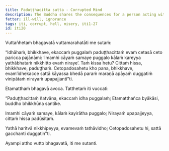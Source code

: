 ```yaml
---
title: Paduṭṭhacitta sutta - Corrupted Mind
description: The Buddha shares the consequences for a person acting with a corrupted mind based on his direct knowledge.
fetter: ill-will, ignorance
tags: iti, corrupt, hell, misery, iti1-27
id: iti20
---
```


Vuttañhetaṁ bhagavatā vuttamarahatāti me sutaṁ:

“Idhāhaṁ, bhikkhave, ekaccaṁ puggalaṁ paduṭṭhacittaṁ evaṁ cetasā ceto paricca pajānāmi: ‘imamhi cāyaṁ samaye puggalo kālaṁ kareyya yathābhataṁ nikkhitto evaṁ niraye’. Taṁ kissa hetu? Cittaṁ hissa, bhikkhave, paduṭṭhaṁ. Cetopadosahetu kho pana, bhikkhave, evam’idhekacce sattā kāyassa bhedā paraṁ maraṇā apāyaṁ duggatiṁ vinipātaṁ nirayaṁ upapajjantī”ti.

Etamatthaṁ bhagavā avoca. Tatthetaṁ iti vuccati:

“Paduṭṭhacittaṁ ñatvāna,
ekaccaṁ idha puggalaṁ;
Etamatthañca byākāsi,
buddho bhikkhūna santike.

Imamhi cāyaṁ samaye,
kālaṁ kayirātha puggalo;
Nirayaṁ upapajjeyya,
cittaṁ hissa padūsitaṁ.

Yathā haritvā nikkhipeyya,
evamevaṁ tathāvidho;
Cetopadosahetu hi,
sattā gacchanti duggatin”ti.

Ayampi attho vutto bhagavatā, iti me sutanti.

